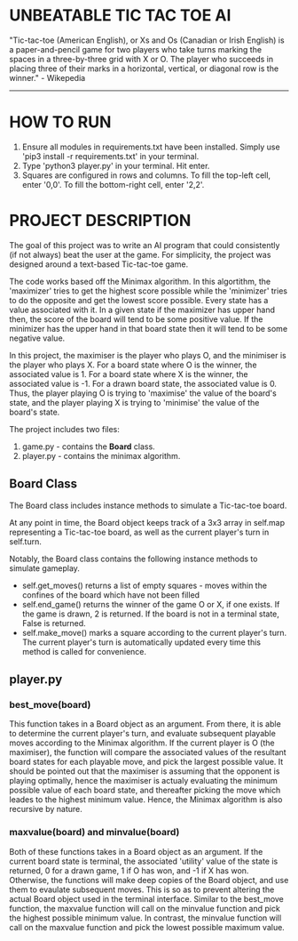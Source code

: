 # UNBEATABLE TIC TAC TOE AI
"Tic-tac-toe (American English), or Xs and Os (Canadian or Irish English) is a paper-and-pencil game for two players who take turns marking the spaces in a three-by-three grid with X or O. The player who succeeds in placing three of their marks in a horizontal, vertical, or diagonal row is the winner." - Wikepedia

--- 

# HOW TO RUN
1. Ensure all modules in requirements.txt have been installed. Simply use 'pip3 install -r requirements.txt' in your terminal.
2. Type 'python3 player.py' in your terminal. Hit enter. 
3. Squares are configured in rows and columns. To fill the top-left cell, enter '0,0'. To fill the bottom-right cell, enter '2,2'.

# PROJECT DESCRIPTION
The goal of this project was to write an AI program that could consistently (if not always) beat the user at the game. For simplicity, the project was designed around a text-based Tic-tac-toe game. 

The code works based off the Minimax algorithm. In this algortithm, the 'maximizer' tries to get the highest score possible while the 'minimizer' tries to do the opposite and get the lowest score possible. Every state has a value associated with it. In a given state if the maximizer has upper hand then, the score of the board will tend to be some positive value. If the minimizer has the upper hand in that board state then it will tend to be some negative value. 

In this project, the maximiser is the player who plays O, and the minimiser is the player who plays X. For a board state where O is the winner, the associated value is 1. For a board state where X is the winner, the associated value is -1. For a drawn board state, the associated value is 0. Thus, the player playing O is trying to 'maximise' the value of the board's state, and the player playing X is trying to 'minimise' the value of the board's state.

The project includes two files: 
1. game.py - contains the **Board** class.
2. player.py - contains the minimax algorithm.

## Board Class
The Board class includes instance methods to simulate a Tic-tac-toe board.

At any point in time, the Board object keeps track of a 3x3 array in self.map representing a Tic-tac-toe board, as well as the current player's turn in self.turn.

Notably, the Board class contains the following instance methods to simulate gameplay.
* self.get_moves() returns a list of empty squares - moves within the confines of the board which have not been filled
* self.end_game() returns the winner of the game O or X, if one exists. If the game is drawn, 2 is returned. If the board is not in a terminal state, False is returned.
* self.make_move() marks a square according to the current player's turn. The current player's turn is automatically updated every time this method is called for convenience.

## player.py

### best_move(board)
This function takes in a Board object as an argument. From there, it is able to determine the current player's turn, and evaluate subsequent playable moves according to the Minimax algorithm. If the current player is O (the maximiser), the function will compare the associated values of the resultant board states for each playable move, and pick the largest possible value. It should be pointed out that the maximiser is assuming that the opponent is playing optimally, hence the maximiser is actualy evaluating the minimum possible value of each board state, and thereafter picking the move which leades to the highest minimum value. Hence, the Minimax algorithm is also recursive by nature.

### maxvalue(board) and minvalue(board)
Both of these functions takes in a Board object as an argument. If the current board state is terminal, the associated 'utility' value of the state is returned, 0 for a drawn game, 1 if O has won, and -1 if X has won. Otherwise, the functions will make deep copies of the Board object, and use them to evaulate subsequent moves. This is so as to prevent altering the actual Board object used in the terminal interface. Similar to the best_move function, the maxvalue function will call on the minvalue function and pick the highest possible minimum value. In contrast, the minvalue function will call on the maxvalue function and pick the lowest possible maximum value.

